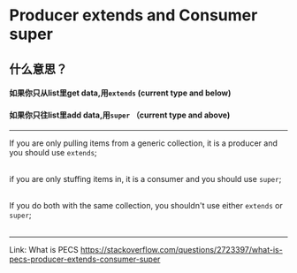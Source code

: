 # Producer extends and Consumer super

## 什么意思？
#### 如果你只从list里get data,用```extends``` (current type and below)
#### 如果你只往list里add data,用```super``` （current type and above)

---
 If you are only pulling items from a generic collection, 
 it is a producer and you should use ```extends```; 
 <br>
 <br>
 
 if you are only stuffing items in, 
 it is a consumer and you should use ```super```;
 <br>
 <br>
 
 If you do both with the same collection, 
 you shouldn't use either ```extends``` or ```super```;
 <br>
 <br>

---
Link: What is PECS
 https://stackoverflow.com/questions/2723397/what-is-pecs-producer-extends-consumer-super
